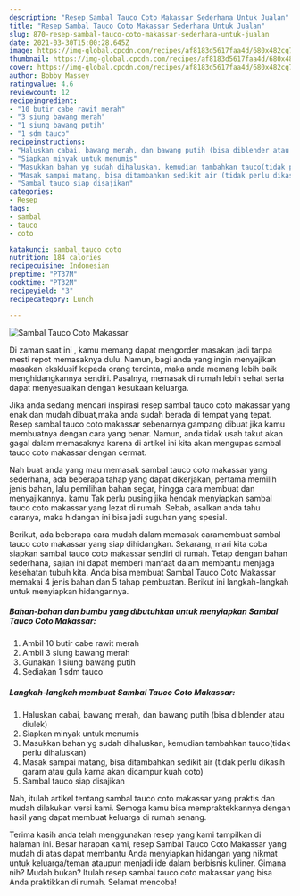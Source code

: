 ```yaml
---
description: "Resep Sambal Tauco Coto Makassar Sederhana Untuk Jualan"
title: "Resep Sambal Tauco Coto Makassar Sederhana Untuk Jualan"
slug: 870-resep-sambal-tauco-coto-makassar-sederhana-untuk-jualan
date: 2021-03-30T15:00:28.645Z
image: https://img-global.cpcdn.com/recipes/af8183d5617faa4d/680x482cq70/sambal-tauco-coto-makassar-foto-resep-utama.jpg
thumbnail: https://img-global.cpcdn.com/recipes/af8183d5617faa4d/680x482cq70/sambal-tauco-coto-makassar-foto-resep-utama.jpg
cover: https://img-global.cpcdn.com/recipes/af8183d5617faa4d/680x482cq70/sambal-tauco-coto-makassar-foto-resep-utama.jpg
author: Bobby Massey
ratingvalue: 4.6
reviewcount: 12
recipeingredient:
- "10 butir cabe rawit merah"
- "3 siung bawang merah"
- "1 siung bawang putih"
- "1 sdm tauco"
recipeinstructions:
- "Haluskan cabai, bawang merah, dan bawang putih (bisa diblender atau diulek)"
- "Siapkan minyak untuk menumis"
- "Masukkan bahan yg sudah dihaluskan, kemudian tambahkan tauco(tidak perlu dihaluskan)"
- "Masak sampai matang, bisa ditambahkan sedikit air (tidak perlu dikasih garam atau gula karna akan dicampur kuah coto)"
- "Sambal tauco siap disajikan"
categories:
- Resep
tags:
- sambal
- tauco
- coto

katakunci: sambal tauco coto 
nutrition: 184 calories
recipecuisine: Indonesian
preptime: "PT37M"
cooktime: "PT32M"
recipeyield: "3"
recipecategory: Lunch

---
```



![Sambal Tauco Coto Makassar](https://img-global.cpcdn.com/recipes/af8183d5617faa4d/680x482cq70/sambal-tauco-coto-makassar-foto-resep-utama.jpg)

Di zaman  saat ini , kamu memang dapat mengorder masakan jadi tanpa mesti repot memasaknya dulu. Namun, bagi anda yang ingin menyajikan masakan eksklusif kepada orang tercinta, maka anda memang lebih baik menghidangkannya sendiri. Pasalnya, memasak di rumah lebih sehat serta dapat menyesuaikan dengan kesukaan keluarga.

Jika anda sedang mencari inspirasi resep sambal tauco coto makassar yang enak dan mudah dibuat,maka anda sudah berada di tempat yang tepat. Resep sambal tauco coto makassar  sebenarnya gampang dibuat jika kamu membuatnya dengan cara yang benar. Namun, anda tidak usah takut akan gagal dalam memasaknya 
karena di artikel ini kita akan mengupas sambal tauco coto makassar dengan cermat.  



Nah buat anda yang mau memasak sambal tauco coto makassar yang sederhana, ada beberapa tahap yang dapat dikerjakan, pertama memilih jenis bahan, lalu pemilihan bahan segar, hingga cara membuat dan menyajikannya. kamu Tak perlu pusing jika hendak menyiapkan sambal tauco coto makassar yang lezat di rumah. Sebab, asalkan anda  tahu caranya, maka hidangan ini bisa jadi suguhan yang spesial.

Berikut, ada beberapa cara mudah dalam memasak caramembuat sambal tauco coto makassar yang siap dihidangkan. Sekarang, mari kita coba siapkan sambal tauco coto makassar sendiri di rumah. Tetap dengan bahan sederhana, sajian ini dapat memberi manfaat dalam membantu menjaga kesehatan tubuh kita. Anda bisa membuat Sambal Tauco Coto Makassar memakai 4 jenis bahan dan 5 tahap pembuatan. Berikut ini langkah-langkah untuk menyiapkan hidangannya.

<!--inarticleads1-->

##### Bahan-bahan dan bumbu yang dibutuhkan untuk menyiapkan Sambal Tauco Coto Makassar:

1. Ambil 10 butir cabe rawit merah
1. Ambil 3 siung bawang merah
1. Gunakan 1 siung bawang putih
1. Sediakan 1 sdm tauco




<!--inarticleads2-->

##### Langkah-langkah membuat Sambal Tauco Coto Makassar:

1. Haluskan cabai, bawang merah, dan bawang putih (bisa diblender atau diulek)
1. Siapkan minyak untuk menumis
1. Masukkan bahan yg sudah dihaluskan, kemudian tambahkan tauco(tidak perlu dihaluskan)
1. Masak sampai matang, bisa ditambahkan sedikit air (tidak perlu dikasih garam atau gula karna akan dicampur kuah coto)
1. Sambal tauco siap disajikan




Nah, itulah artikel tentang  sambal tauco coto makassar  yang praktis dan mudah dilakukan versi kami. Semoga kamu bisa mempraktekkannya dengan hasil yang dapat membuat keluarga di rumah senang. 

Terima kasih anda telah menggunakan resep yang kami tampilkan di halaman ini. Besar harapan kami, resep  Sambal Tauco Coto Makassar yang mudah di atas dapat membantu Anda menyiapkan hidangan yang nikmat untuk keluarga/teman ataupun menjadi ide dalam berbisnis kuliner. Gimana nih? Mudah bukan? Itulah resep sambal tauco coto makassar yang bisa Anda praktikkan di rumah. Selamat mencoba!

